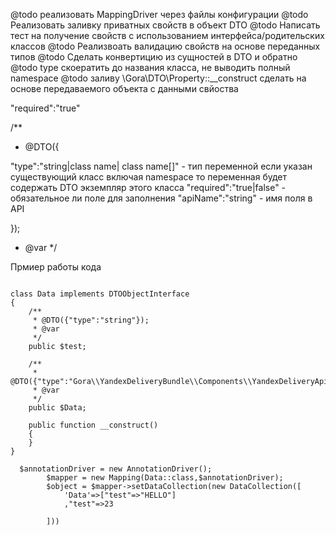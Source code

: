 @todo реализовать MappingDriver через файлы конфигурации 
@todo Реализовать заливку приватных свойств в объект DTO
@todo Написать тест на получение свойств с использованием интерфейса/родительских классов
@todo Реализвоать валидацию свойств на основе переданных типов
@todo Сделать конвертицию из сущностей в DTO и обратно
@todo type скоератить до названия класса, не выводить полный namespace
@todo заливу \Gora\DTO\Property::__construct сделать на основе передаваемого объекта с данными свйоства


"required":"true"

/**
 * @DTO({
 
 
 "type":"string|class name| class name[]" - тип переменной если указан существующий класс включая namespace то переменная будет содержать DTO экземпляр этого класса
 "required":"true|false" - обязательное ли поле для заполнения 
 "apiName":"string" - имя поля в API 
  
 });
 * @var
 */
 
 
 Прмиер работы кода
 ````
 
 class Data implements DTOObjectInterface
 {
     /**
      * @DTO({"type":"string"});
      * @var
      */
     public $test;
 
     /**
      * @DTO({"type":"Gora\\YandexDeliveryBundle\\Components\\YandexDeliveryApi\\DTO\\SearchDeliveryList\\Data","required":"false"});
      * @var
      */
     public $Data;
 
     public function __construct()
     {
     }
 }
 
   $annotationDriver = new AnnotationDriver();
         $mapper = new Mapping(Data::class,$annotationDriver);
         $object = $mapper->setDataCollection(new DataCollection([
             'Data'=>["test"=>"HELLO"]
             ,"test"=>23
 
         ]))
         
 ````